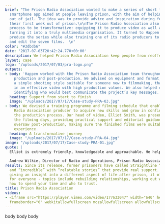 ```yaml
---
brief: "The Prison Radio Association wanted to make a series of short films for a
  smartphone app aimed at people leaving prison, with the aim of helping them stay
  out of jail. The idea was to provide advice and inspiration during for people during
  their first week out of prison.\n\nThe Prison Radio Association also wanted the
  process to be transformative: equipping it to produce video as well as audio, and
  turning it into a truly multimedia organisation. It turned to Happen to executive
  produce the series while also training one of its radio producers to plan, shoot
  and edit the seven films.  \n"
color: "#3dbdb6"
date: '2017-07-03T20:42:24.770+00:00'
description: We helped Prison Radio Association keep people from reoffending
layout: case
logo: "/uploads/2017/07/03/pra-logo.png"
outputs:
- body: 'Happen worked with the Prison Radio Association team throughout pre-production,
    production and post-production. We advised on equipment and format, recommending
    a simple shooting style suitable for someone new to filmmaking, that would result
    in an effective video with high production values. We also helped cast the films,
    identifying who would best communicate the project’s key messages. '
  heading: Support from start to finish
  image: "/uploads/2017/07/17/Case-study-PRA-03.jpg"
- body: We devised a training programme and filming schedule that enabled the Prison
    Radio Association producer to acquire new skills and grow in confidence throughout
    the production process. Our head of video, Elliot Smith, was present during all
    the filming days, providing practical support and editorial guidance. He also
    oversaw post-production, making sure the finished films were suitable for an app
    experience.
  heading: A transformative journey
  image: "/uploads/2017/07/17/Case-study-PRA-04.jpg"
image: "/uploads/2017/07/17/Case-study-PRA-01.jpg"
quote: |
  Elliot is extremely friendly, knowledgeable and approachable. He helped us focus on our priorities and offered great advice at every stage of the production process. He’s given a lot of energy and passion to our project.

  Andrew Wilkie, Director of Radio and Operations, Prison Radio Association
results: Since its release, former prisoners have called Straightline “inspirational”
  and “incredible” with “relatable stories” that provide real support. With each film
  giving an insight into a different aspect of life after prison, it offers something
  for everyone - topics include rebuilding relationships, working out where to live,
  how to spend your time and who to trust.
title: Prison Radio Association
videos:
- <iframe src="https://player.vimeo.com/video/177633047" width="640" height="256"
  frameborder="0" webkitallowfullscreen mozallowfullscreen allowfullscreen></iframe>
---
```


body body body